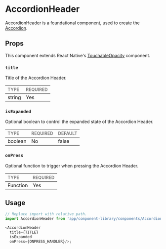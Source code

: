 # AccordionHeader

AccordionHeader is a foundational component, used to create the [Accordion](../../Accordion.tsx).

## Props

This component extends React Native's [TouchableOpacity](https://reactnative.dev/docs/touchableopacity) component.

### `title`

Title of the Accordion Header.

| <span style="color:gray;font-size:14px">TYPE</span> | <span style="color:gray;font-size:14px">REQUIRED</span> |
| :-------------------------------------------------- | :------------------------------------------------------ |
| string                                              | Yes                                                     |

### `isExpanded`

Optional boolean to control the expanded state of the Accordion Header.

| <span style="color:gray;font-size:14px">TYPE</span> | <span style="color:gray;font-size:14px">REQUIRED</span> | <span style="color:gray;font-size:14px">DEFAULT</span> |
| :-------------------------------------------------- | :------------------------------------------------------ | :----------------------------------------------------- |
| boolean    | No                                                     | false                                               |

### `onPress`

Optional function to trigger when pressing the Accordion Header.

| <span style="color:gray;font-size:14px">TYPE</span> | <span style="color:gray;font-size:14px">REQUIRED</span> |
| :-------------------------------------------------- | :------------------------------------------------------ |
| Function                                            | Yes                                                     |

## Usage

```javascript
// Replace import with relative path.
import AccordionHeader from 'app/component-library/components/Accordions/Accordion/foundation/AccordionHeader/AccordionHeader';

<AccordionHeader 
  title={TITLE} 
  isExpanded 
  onPress={ONPRESS_HANDLER}/>;
```
